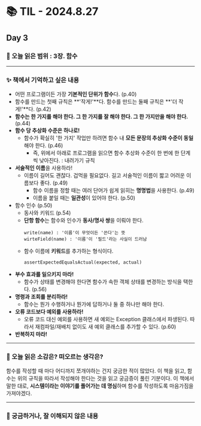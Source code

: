 # 📚 TIL - 2024.8.27

## Day 3

### 🔖 오늘 읽은 범위 : 3장. 함수

---

### ✨ 책에서 기억하고 싶은 내용

- 어떤 프로그램이든 가장 **기본적인 단위가 함수**다. (p.40)
- 함수를 만드는 첫째 규칙은 **'작게!'**다. 함수를 만드는 둘째 규칙은 **'더 작게!'**다. (p.42)
- **함수는 한 가지를 해야 한다. 그 한 가지를 잘 해야 한다. 그 한 가지만을 해야 한다.** (p.44)
- **함수 당 추상화 수준은 하나로!**
    - 함수가 확실히 '한 가지' 작업만 하려면 함수 내 **모든 문장의 추상화 수준이 동일**해야 한다. (p.46)
        - 즉, 위에서 아래로 프로그램을 읽으면 함수 추상화 수준이 한 번에 한 단계씩 낮아진다. : 내려가기 규칙
- **서술적인 이름**을 사용하라!
    - 이름이 길어도 괜찮다. 겁먹을 필요없다. 길고 서술적인 이름이 짧고 어려운 이름보다 좋다. (p.49)
        - 함수 이름을 정할 때는 여러 단어가 쉽게 읽히는 **명명법**을 사용한다. (p.49)
        - 이름을 붙일 때는 **일관성**이 있어야 한다. (p.50)
- 함수 인수 (p.50)
    - 동사와 키워드 (p.54)
    - **단항 함수**는 함수와 인수가 **동사/명사 쌍**을 이뤄야 한다.
        ```
        write(name) : '이름'이 무엇이든 '쓴다'는 뜻
        wirteField(name) : '이름'이 '필드'라는 사실이 드러남
        ```
    - 함수 이름에 **키워드**를 추가하는 형식이다.
      ```
      assertExpectedEqualsActual(expected, actual)
      ```  
- **부수 효과를 일으키지 마라!**
    - 함수가 상태를 변경해야 한다면 함수가 속한 객체 상태를 변경하는 방식을 택한다. (p.56)
- **명령과 조회를 분리하라!**
    - 함수는 뭔가 수행하거나 뭔가에 답하거나 둘 중 하나만 해야 한다.
- **오류 코드보다 예외를 사용하라!**
    - 오류 코드 대신 예외를 사용하면 새 예외는 Exception 클래스에서 파생된다. 따라서 재컴파일/재배치 없이도 새 예외 클래스를 추가할 수 있다. (p.60)
- **반복하지 마라!** 

---

### 💭 오늘 읽은 소감은? 떠오르는 생각은?
함수를 작성할 때 마다 어디까지 쪼개야하는 건지 궁금한 적이 많았다. 이 책을 읽고, 함수는 위의 규칙을 따라서 작성해야 한다는 것을 읽고 궁금증이 풀린 기분이다.
이 책에서 말한 대로, **시스템이라는 이야기를 풀어가는 데 명심**하며 함수를 작성하도록 마음가짐을 가져야겠다.

---

### 🔎 궁금하거나, 잘 이해되지 않은 내용

